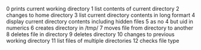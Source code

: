 0 prints current working directory
1 list contents of current directory
2 changes to home directory
3 list current directory contents in long formart
4 display current directory contents including hidden files
5 as no 4 but uid in numerics
6 creates directory in /tmp/
7 moves file from directory to another
8 deletes file in directory
9 deletes directory
10 changes to previous working directory
11 list files of multiple directories
12 checks file type
